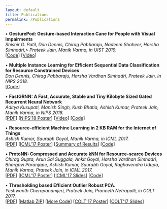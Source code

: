 ```yaml
---
layout: default
title: Publications
permalink: /Publications
---
```


&bull; **GesturePod: Gesture-based Interaction Cane for People with Visual
Impairments**<br>
_Shishir G. Patil, Don Dennis, Chirag Pabbaraju, Nadeem Shaheer, Harsha Simhadri,> Prateek Jain, Manik Varma, in UIST 2019._<br>
<span>
    [<a href="https://github.com/Microsoft/EdgeML">Code</a>]
    [<a href="https://1drv.ms/u/s!AjDloPaG_l0Et7Ikid1voOVFuI116Q">Video</a>]
</span>

&bull; **Multiple Instance Learning for Efficient Sequential Data
Classification for Resource Constrained Devices**<br>
_Don Dennis, Chirag Pabbaraju, Harsha Vardhan Simhadri, Prateek Jain, in NIPS 2018._<br>
<span>
    [<a href="https://github.com/Microsoft/EdgeML">Code</a>]
</span>


&bull; **FastGRNN: A Fast, Accurate, Stable and Tiny Kilobyte Sized Gated Recurrent Neural Network**<br>
_Aditya Kusupati, Manish Singh, Kush Bhatia, Ashish Kumar, Prateek Jain, Manik Varma, in NIPS 2018._<br>
<span>
  [<a href="http://manikvarma.org/pubs/kusupati18.pdf">PDF</a>]
  [<a href="">NIPS'18 Poster</a>]
    [<a href="">Video</a>]
    [<a href="https://github.com/Microsoft/EdgeML">Code</a>]
</span>


&bull; **Resource-efficient Machine Learning in 2 KB RAM for the Internet of Things**<br>
_Ashish Kumar, Saurabh Goyal, Manik Varma, in ICML 2017._<br>
<span>
    [<a href="http://manikvarma.org/pubs/kumar17.pdf">PDF</a>]
    [<a href="/Microsoft/EdgeML/wiki/files/BonsaiPoster.pdf">ICML'17 Poster</a>]
    [<a href="/Microsoft/EdgeML/wiki/files/BonsaiResults.pptx">Summary of Results</a>]
    [<a href="https://github.com/Microsoft/EdgeML">Code</a>]
</span>


&bull; **ProtoNN: Compressed and Accurate kNN for Resource-scarce Devices**<br>
_Chirag Gupta, Arun Sai Suggala, Ankit Goyal, Harsha Vardhan Simhadri, Bhargavi
Paranjape, Ashish Kumar, Saurabh Goyal, Raghavendra Udupa, Manik Varma, Prateek
Jain, in ICML 2017._<br>
<span>
    [<a href="/Microsoft/EdgeML/wiki/files/ProtoNNPaper.pdf">PDF</a>]
    [<a href="/Microsoft/EdgeML/wiki/files/ProtoNNICMLPoster.pdf">ICML'17 Poster</a>]
    [<a href="/Microsoft/EdgeML/wiki/files/ProtoNNICMLSlides.pdf">ICML'17 Slides</a>]
    [<a href="https://github.com/Microsoft/EdgeML">Code</a>]
</span>      


&bull; **Thresholding based Efficient Outlier Robust PCA.** <br>
_Yeshwanth Cherapanamjeri, Prateek Jain, Praneeth Netrapalli, in COLT
2017._<br>
<span>
    [<a href="/Microsoft/EdgeML/wiki/files/RobustPCAPaper.pdf">PDF</a>]
    [<a href="/Microsoft/EdgeML/wiki/files/RobustPCACode.zip">Matlab ZIP</a>]
    [<a href="https://github.com/andrewssobral/lrslibrary/tree/master/algorithms/mc/PG-RMC">More Code</a>]
    [<a href="/Microsoft/EdgeML/wiki/files/RobustPCACOLTPoster.pdf">COLT'17 Poster</a>]
    [<a href="/Microsoft/EdgeML/wiki/files/RobustPCACOLTSlides.pptx">COLT'17 Slides</a>]
</span>
